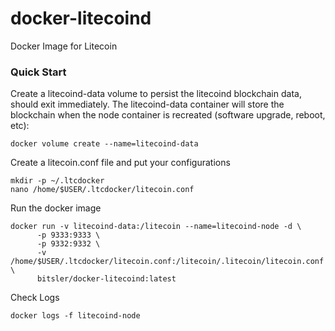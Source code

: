 # docker-litecoind
Docker Image for Litecoin

### Quick Start
Create a litecoind-data volume to persist the litecoind blockchain data, should exit immediately. The litecoind-data container will store the blockchain when the node container is recreated (software upgrade, reboot, etc):
```
docker volume create --name=litecoind-data
```
Create a litecoin.conf file and put your configurations
```
mkdir -p ~/.ltcdocker
nano /home/$USER/.ltcdocker/litecoin.conf
```

Run the docker image
```
docker run -v litecoind-data:/litecoin --name=litecoind-node -d \
      -p 9333:9333 \
      -p 9332:9332 \
      -v /home/$USER/.ltcdocker/litecoin.conf:/litecoin/.litecoin/litecoin.conf \
      bitsler/docker-litecoind:latest
```

Check Logs
```
docker logs -f litecoind-node
 ```
